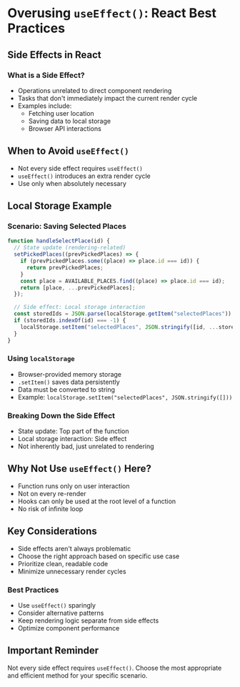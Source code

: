 # Overusing `useEffect()`: React Best Practices

## Side Effects in React

### What is a Side Effect?
- Operations unrelated to direct component rendering
- Tasks that don't immediately impact the current render cycle
- Examples include:
  - Fetching user location
  - Saving data to local storage
  - Browser API interactions

## When to Avoid `useEffect()`
- Not every side effect requires `useEffect()`
- `useEffect()` introduces an extra render cycle
- Use only when absolutely necessary

## Local Storage Example

### Scenario: Saving Selected Places
```jsx
function handleSelectPlace(id) {
  // State update (rendering-related)
  setPickedPlaces((prevPickedPlaces) => {
    if (prevPickedPlaces.some((place) => place.id === id)) {
      return prevPickedPlaces;
    }
    const place = AVAILABLE_PLACES.find((place) => place.id === id);
    return [place, ...prevPickedPlaces];
  });

  // Side effect: Local storage interaction
  const storedIds = JSON.parse(localStorage.getItem("selectedPlaces")) || [];
  if (storedIds.indexOf(id) === -1) {
    localStorage.setItem("selectedPlaces", JSON.stringify([id, ...storedIds]));
  }
}
```

### Using `localStorage`
- Browser-provided memory storage
- `.setItem()` saves data persistently
- Data must be converted to string
- Example: `localStorage.setItem("selectedPlaces", JSON.stringify([]))`

### Breaking Down the Side Effect
- State update: Top part of the function
- Local storage interaction: Side effect
- Not inherently bad, just unrelated to rendering

## Why Not Use `useEffect()` Here?
- Function runs only on user interaction
- Not on every re-render
- Hooks can only be used at the root level of a function
- No risk of infinite loop

## Key Considerations
- Side effects aren't always problematic
- Choose the right approach based on specific use case
- Prioritize clean, readable code
- Minimize unnecessary render cycles

### Best Practices
- Use `useEffect()` sparingly
- Consider alternative patterns
- Keep rendering logic separate from side effects
- Optimize component performance

## Important Reminder
Not every side effect requires `useEffect()`. 
Choose the most appropriate and efficient method for your specific scenario.
